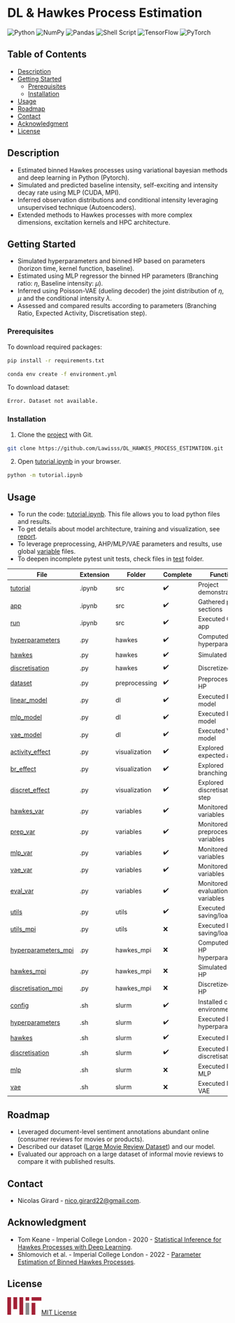 # DL & Hawkes Process Estimation

![Python](https://img.shields.io/badge/python-3670A0?style=for-the-badge&logo=python&logoColor=ffdd54) ![NumPy](https://img.shields.io/badge/numpy-%23013243.svg?style=for-the-badge&logo=numpy&logoColor=white) ![Pandas](https://img.shields.io/badge/pandas-%23150458.svg?style=for-the-badge&logo=pandas&logoColor=white) ![Shell Script](https://img.shields.io/badge/shell_script-%23121011.svg?style=for-the-badge&logo=gnu-bash&logoColor=white) ![TensorFlow](https://img.shields.io/badge/TensorFlow-%23FF6F00.svg?style=for-the-badge&logo=TensorFlow&logoColor=white) ![PyTorch](https://img.shields.io/badge/PyTorch-%23EE4C2C.svg?style=for-the-badge&logo=PyTorch&logoColor=white)

<!--- Results illustration here --->

## Table of Contents

- [Description](#description)
- [Getting Started](#getting-started)
  - [Prerequisites](#prerequisites)
  - [Installation](#installation)
- [Usage](#usage)
- [Roadmap](#roadmap)
- [Contact](#contact)
- [Acknowledgment](#acknowledgment)
- [License](#license)

## Description

- Estimated binned Hawkes processes using variational bayesian methods and deep learning in Python (Pytorch).
- Simulated and predicted baseline intensity, self-exciting and intensity decay rate using MLP (CUDA, MPI).
- Inferred observation distributions and conditional intensity leveraging unsupervised technique (Autoencoders).
- Extended methods to Hawkes processes with more complex dimensions, excitation kernels and HPC architecture.

<!--- Project features here --->

## Getting Started

- Simulated hyperparameters and binned HP based on parameters (horizon time, kernel function, baseline).
- Estimated using MLP regressor the binned HP parameters (Branching ratio: $\eta$, Baseline intensity: $\mu$).
- Inferred using Poisson-VAE (dueling decoder) the joint distribution of ${{\eta,\mu}}$ and the conditional intensity $\lambda$.
- Assessed and compared results according to parameters (Branching Ratio, Expected Activity, Discretisation step).

### Prerequisites

To download required packages:

```sh
pip install -r requirements.txt
```

```sh
conda env create -f environment.yml
```

To download dataset:

```sh
Error. Dataset not available.
```

### Installation

1. Clone the [project](https://github.com/Lawisss/DL_HAWKES_PROCESS_ESTIMATION) with Git.

```sh
git clone https://github.com/Lawisss/DL_HAWKES_PROCESS_ESTIMATION.git
```

2. Open [tutorial.ipynb](https://github.com/Lawisss/DL_HAWKES_PROCESS_ESTIMATION/blob/main/src/tutorial.ipynb) in your browser.

```sh
python -m tutorial.ipynb
```

## Usage

- To run the code: [tutorial.ipynb](https://github.com/Lawisss/DL_HAWKES_PROCESS_ESTIMATION/blob/main/src/tutorial.ipynb). This file allows you to load python files and results.
- To get details about model architecture, training and visualization, see [report](https://github.com/Lawisss/DL_HAWKES_PROCESS_ESTIMATION/blob/main/report/report.pdf).
- To leverage preprocessing, AHP/MLP/VAE parameters and results, use global [variable](https://github.com/Lawisss/DL_HAWKES_PROCESS_ESTIMATION/tree/main/src/variables) files.
- To deepen incomplete pytest unit tests, check files in [test](https://github.com/Lawisss/DL_HAWKES_PROCESS_ESTIMATION/tree/main/test) folder.

|                                         File                                                                       |               Extension               |               Folder                  |               Complete                |               Function                |
| ------------------------------------------------------------------------------------------------------------------ | ------------------------------------- | ------------------------------------- | ------------------------------------- | ------------------------------------- |
| [tutorial](https://github.com/Lawisss/DL_HAWKES_PROCESS_ESTIMATION/blob/main/src/tutorial.ipynb)     | .ipynb                                   | src                        | ✔️                                   | Project demonstration
| [app](https://github.com/Lawisss/DL_HAWKES_PROCESS_ESTIMATION/blob/main/src/app.py)     | .ipynb                                   | src                        | ✔️                                   | Gathered project sections
| [run](https://github.com/Lawisss/DL_HAWKES_PROCESS_ESTIMATION/blob/main/src/run.py)     | .ipynb                                   | src                        | ✔️                                   | Executed CLI app
| [hyperparameters](https://github.com/Lawisss/DL_HAWKES_PROCESS_ESTIMATION/blob/main/src/hawkes/hyperparameters.py)     | .py                                   | hawkes                        | ✔️                                   | Computed HP hyperparameters
| [hawkes](https://github.com/Lawisss/DL_HAWKES_PROCESS_ESTIMATION/blob/main/src/hawkes/simulation.py)   | .py                                   | hawkes                          | ✔️                                   | Simulated HP
| [discretisation](https://github.com/Lawisss/DL_HAWKES_PROCESS_ESTIMATION/blob/main/src/hawkes/discretisation.py)                     | .py                                   | hawkes                           | ✔️                                   | Discretized HP                       |
| [dataset](https://github.com/Lawisss/DL_HAWKES_PROCESS_ESTIMATION/blob/main/src/preprocessing/dataset.py)     | .py                                   | preprocessing               | ✔️                                   | Preprocessed HP
| [linear_model](https://github.com/Lawisss/DL_HAWKES_PROCESS_ESTIMATION/blob/main/src/dl/linear_model.py)    | .py                                   | dl                        | ✔️                                   | Executed Linear model               |
| [mlp_model](https://github.com/Lawisss/DL_HAWKES_PROCESS_ESTIMATION/blob/main/src/dl/mlp_model.py)       | .py                                   | dl                         | ✔️                                   | Executed MLP model                |
| [vae_model](https://github.com/Lawisss/DL_HAWKES_PROCESS_ESTIMATION/blob/main/src/dl/vae_model.py)    | .py                                   | dl                        | ✔️                                   | Executed VAE model               |
[activity_effect](https://github.com/Lawisss/DL_HAWKES_PROCESS_ESTIMATION/blob/main/src/visualization/activity_effect.py)   | .py                                   | visualization                     | ✔️                                   | Explored expected activity
[br_effect](https://github.com/Lawisss/DL_HAWKES_PROCESS_ESTIMATION/blob/main/src/visualization/br_effect.py)   | .py                                   | visualization                     | ✔️                                   | Explored branching ratio
[discret_effect](https://github.com/Lawisss/DL_HAWKES_PROCESS_ESTIMATION/blob/main/src/visualization/discret_effect.py)   | .py                                   | visualization                     | ✔️                                   | Explored discretisation step
| [hawkes_var](https://github.com/Lawisss/DL_HAWKES_PROCESS_ESTIMATION/blob/main/src/variables/hawkes_var.py)     | .py                                 | variables                           | ✔️                                   | Monitored HP variables          |
| [prep_var](https://github.com/Lawisss/DL_HAWKES_PROCESS_ESTIMATION/blob/main/src/variables/prep_var.py)     | .py                                   | variables                     | ✔️                                   | Monitored preprocessing variables                   |
| [mlp_var](https://github.com/Lawisss/DL_HAWKES_PROCESS_ESTIMATION/blob/main/src/variables/mlp_var.py)   | .py                                   | variables                        | ✔️                                   | Monitored MLP variables                   |
[vae_var](https://github.com/Lawisss/DL_HAWKES_PROCESS_ESTIMATION/blob/main/src/variables/vae_var.py)   | .py                                   | variables                        | ✔️                                   | Monitored VAE variables                   |
[eval_var](https://github.com/Lawisss/DL_HAWKES_PROCESS_ESTIMATION/blob/main/src/variables/eval_var.py)   | .py                                   | variables                     | ✔️                                   | Monitored evaluation variables               |
[utils](https://github.com/Lawisss/DL_HAWKES_PROCESS_ESTIMATION/blob/main/src/utils/utils.py)   | .py                                   | utils                        | ✔️                                   | Executed saving/loading                  |
[utils_mpi](https://github.com/Lawisss/DL_HAWKES_PROCESS_ESTIMATION/blob/main/src/utils/utils_mpi.py)   | .py                                   | utils                        | ❌                                  | Executed MPI saving/loading                   |
[hyperparameters_mpi](https://github.com/Lawisss/DL_HAWKES_PROCESS_ESTIMATION/blob/main/src/hawkes_mpi/hyperparameters_mpi.py)   | .py                                   | hawkes_mpi                      | ❌                                   | Computed MPI HP hyperparameters       |
[hawkes_mpi](https://github.com/Lawisss/DL_HAWKES_PROCESS_ESTIMATION/blob/main/src/hawkes_mpi/simulation_mpi.py)   | .py                                   | hawkes_mpi                      | ❌                                   | Simulated MPI HP                   |
[discretisation_mpi](https://github.com/Lawisss/DL_HAWKES_PROCESS_ESTIMATION/blob/main/src/hawkes_mpi/discretisation_mpi.py)   | .py                                   | hawkes_mpi                       | ❌                                   | Discretized MPI HP                   |
[config](https://github.com/Lawisss/DL_HAWKES_PROCESS_ESTIMATION/blob/main/src/slurm/script/config.sh)   | .sh                                   | slurm                        | ✔️                                   | Installed conda environment
[hyperparameters](https://github.com/Lawisss/DL_HAWKES_PROCESS_ESTIMATION/blob/main/src/slurm/script/hyperparameters.sh)   | .sh                                   | slurm                        | ✔️                                   | Executed MPI hyperparameters
[hawkes](https://github.com/Lawisss/DL_HAWKES_PROCESS_ESTIMATION/blob/main/src/slurm/script/hawkes.sh)   | .sh                                   | slurm                       | ✔️                                   | Executed MPI HP
[discretisation](https://github.com/Lawisss/DL_HAWKES_PROCESS_ESTIMATION/blob/main/src/slurm/script/discretisation.sh)   | .sh                                   | slurm                       | ✔️                                   | Executed MPI discretisation
[mlp](https://github.com/Lawisss/DL_HAWKES_PROCESS_ESTIMATION/blob/main/src/slurm/script/mlp.sh)   | .sh                                   | slurm                       | ❌                                   | Executed MPI MLP
[vae](https://github.com/Lawisss/DL_HAWKES_PROCESS_ESTIMATION/blob/main/src/slurm/script/vae.sh)   | .sh                                   | slurm                       | ❌                                   | Executed MPI VAE

## Roadmap

- Leveraged document-level sentiment annotations abundant online (consumer reviews for movies or products).
- Described our dataset ([Large Movie Review Dataset](https://ai.stanford.edu/~amaas/data/sentiment/)) and our model.
- Evaluated our approach on a large dataset of informal movie reviews to compare it with published results.

## Contact

- Nicolas Girard - nico.girard22@gmail.com.

## Acknowledgment

- Tom Keane - Imperial College London - 2020 - [Statistical Inference for Hawkes Processes with Deep Learning](https://tom-keane.github.io/project_1.pdf).
- Shlomovich et al. - Imperial College London - 2022 - [Parameter Estimation of Binned Hawkes Processes](https://www.tandfonline.com/doi/full/10.1080/10618600.2022.2050247).

## License

<a href="https://choosealicense.com/licenses/mit/"><img src="https://raw.githubusercontent.com/johnturner4004/readme-generator/master/src/components/assets/images/mit.svg" height=40 />MIT License</a>
